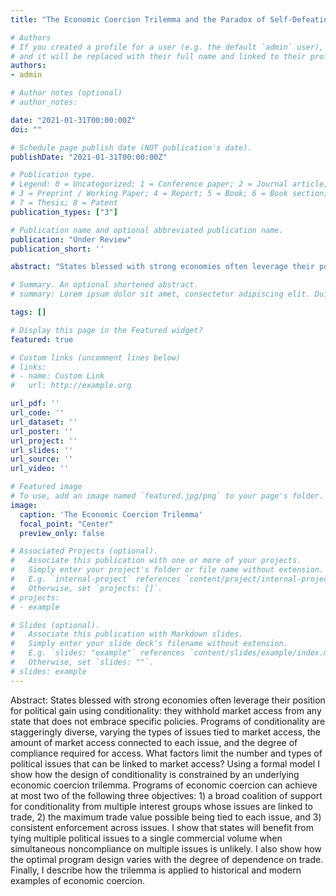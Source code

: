 ```yaml
---
title: "The Economic Coercion Trilemma and the Paradox of Self-Defeating Success"

# Authors
# If you created a profile for a user (e.g. the default `admin` user), write the username (folder name) here 
# and it will be replaced with their full name and linked to their profile.
authors:
- admin

# Author notes (optional)
# author_notes:

date: "2021-01-31T00:00:00Z"
doi: ""

# Schedule page publish date (NOT publication's date).
publishDate: "2021-01-31T00:00:00Z"

# Publication type.
# Legend: 0 = Uncategorized; 1 = Conference paper; 2 = Journal article;
# 3 = Preprint / Working Paper; 4 = Report; 5 = Book; 6 = Book section;
# 7 = Thesis; 8 = Patent
publication_types: ["3"]

# Publication name and optional abbreviated publication name.
publication: "Under Review"
publication_short: ''

abstract: "States blessed with strong economies often leverage their position for political gain using conditionality: they withhold market access from any state that does not embrace specific policies. Programs of conditionality are staggeringly diverse, varying the types of issues tied to market access, the amount of market access connected to each issue, and the degree of compliance required for access. What factors limit the number and types of political issues that can be linked to market access? Using a formal model I show how the design of conditionality is constrained by an underlying economic coercion trilemma. Programs of economic coercion can achieve at most two of the following three objectives: 1) a broad coalition of support for conditionality from multiple interest groups whose issues are linked to trade, 2) the maximum trade value possible being tied to each issue, and 3) consistent enforcement across issues. I show that states will benefit from tying multiple political issues to a single commercial volume when simultaneous noncompliance on multiple issues is unlikely. I also show how the optimal program design varies with the degree of dependence on trade. Finally, I describe how the trilemma is applied to historical and modern examples of economic coercion."

# Summary. An optional shortened abstract.
# summary: Lorem ipsum dolor sit amet, consectetur adipiscing elit. Duis posuere tellus ac convallis placerat. Proin tincidunt magna sed ex sollicitudin condimentum.

tags: []

# Display this page in the Featured widget?
featured: true

# Custom links (uncomment lines below)
# links:
# - name: Custom Link
#   url: http://example.org

url_pdf: ''
url_code: ''
url_dataset: ''
url_poster: ''
url_project: ''
url_slides: ''
url_source: ''
url_video: ''

# Featured image
# To use, add an image named `featured.jpg/png` to your page's folder. 
image:
  caption: 'The Economic Coercion Trilemma'
  focal_point: "Center"
  preview_only: false

# Associated Projects (optional).
#   Associate this publication with one or more of your projects.
#   Simply enter your project's folder or file name without extension.
#   E.g. `internal-project` references `content/project/internal-project/index.md`.
#   Otherwise, set `projects: []`.
# projects:
# - example

# Slides (optional).
#   Associate this publication with Markdown slides.
#   Simply enter your slide deck's filename without extension.
#   E.g. `slides: "example"` references `content/slides/example/index.md`.
#   Otherwise, set `slides: ""`.
# slides: example
---
```


Abstract: States blessed with strong economies often leverage their position for political gain using conditionality: they withhold market access from any state that does not embrace specific policies. Programs of conditionality are staggeringly diverse, varying the types of issues tied to market access, the amount of market access connected to each issue, and the degree of compliance required for access. What factors limit the number and types of political issues that can be linked to market access? Using a formal model I show how the design of conditionality is constrained by an underlying economic coercion trilemma. Programs of economic coercion can achieve at most two of the following three objectives: 1) a broad coalition of support for conditionality from multiple interest groups whose issues are linked to trade, 2) the maximum trade value possible being tied to each issue, and 3) consistent enforcement across issues. I show that states will benefit from tying multiple political issues to a single commercial volume when simultaneous noncompliance on multiple issues is unlikely. I also show how the optimal program design varies with the degree of dependence on trade. Finally, I describe how the trilemma is applied to historical and modern examples of economic coercion.
